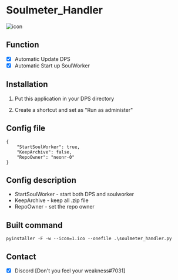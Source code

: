 <!-- Code by AkinoAlice@Tyrant_Rex -->

# Soulmeter_Handler

![icon](1.ico)

## Function

- [x] Automatic Update DPS
- [x] Automatic Start up SoulWorker

## Installation

1. Put this application in your DPS directory

1. Create a shortcut and set as "Run as administer"

## Config file
```
{
    "StartSoulWorker": true,
    "KeepArchive": false,
    "RepoOwner": "neonr-0"
}
```
## Config description
- StartSoulWorker - start both DPS and soulworker
- KeepArchive - keep all .zip file
- RepoOwner - set the repo owner

## Built command

```
pyinstaller -F -w --icon=1.ico --onefile .\soulmeter_handler.py
```

## Contact
- [x] Discord [Don't you feel your weakness#7031]